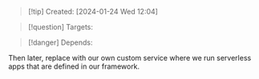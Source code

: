 
>[!tip] Created: [2024-01-24 Wed 12:04]

>[!question] Targets: 

>[!danger] Depends: 

Then later, replace with our own custom service where we run serverless apps that are defined in our framework.
